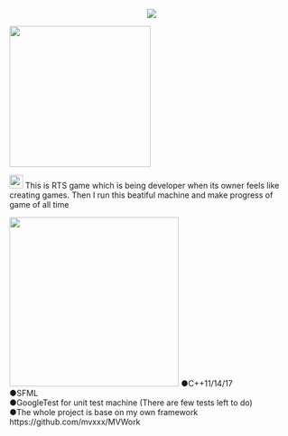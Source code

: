<p align="center">
<img src="https://i.imgur.com/pEjBbq2.png">
</p>
<img src="https://i.imgur.com/ZasqB5M.png" width="250">

<img src="https://cdn0.iconfinder.com/data/icons/planets-flat/512/mars_1-512.png" width="24"> This is RTS game which is being developer when its owner feels like creating games. Then I run this beatiful machine and make progress of game of all time

<img src="https://i.imgur.com/b2tB8cF.png" width="300">
●C++11/14/17 </br>
●SFML </br>
●GoogleTest for unit test machine (There are few tests left to do) </br>
●The whole project is base on my own framework https://github.com/mvxxx/MVWork
